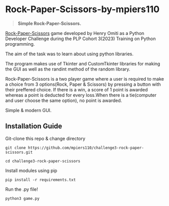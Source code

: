 # Rock-Paper-Scissors-by-mpiers110
<!-- for github badges (buttons) https://shields.io/ -->

> **Simple Rock-Paper-Scissors.**
<p><u>Rock-Paper-Scissors</u> game developed by Henry Omiti as a Python Developer Challenge during the PLP Cohort 3(2023) Training on Python programming.</p>
<p>The aim of the task was to learn about using python libraries.</p>
<p>The program makes use of Tkinter and CustomTkinter libraries for making the GUI as well as the randint method of the random library.</p>
<p>Rock-Paper-Scissors is a two player game where a user is required to make a choice from 3 options(Rock, Paper & Scissors) by pressing a button with their preffered choice.
If there is a win, a score of 1 point is awarded whereas a point is deducted for every loss.When there is a tie(computer and user choose the same option), no point is awarded.</p>
Simple & modern GUI.</li>


## Installation Guide
Git-clone this repo & change directory

```
git clone https://github.com/mpiers110/challenge3-rock-paper-scissors.git

cd challenge3-rock-paper-scissors
```
Install modules using pip

```
pip install -r requirements.txt
```
Run the .py file!

```
python3 game.py
```